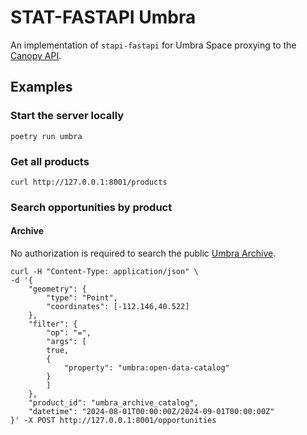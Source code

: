 # STAT-FASTAPI Umbra
An implementation of `stapi-fastapi` for Umbra Space proxying to the [Canopy API](https://docs.canopy.umbra.space/reference).

## Examples

### Start the server locally

```
poetry run umbra
```

### Get all products

```
curl http://127.0.0.1:8001/products
```

### Search opportunities by product

#### Archive

No authorization is required to search the public [Umbra Archive](https://docs.canopy.umbra.space/docs/archive-catalog-searching-via-stac-api).

```
curl -H "Content-Type: application/json" \
-d '{
    "geometry": {
        "type": "Point",
        "coordinates": [-112.146,40.522]
    },
    "filter": {
        "op": "=",
        "args": [
        true,
        {
            "property": "umbra:open-data-catalog"
        }
        ]
    },
    "product_id": "umbra_archive_catalog",
    "datetime": "2024-08-01T00:00:00Z/2024-09-01T00:00:00Z"
}' -X POST http://127.0.0.1:8001/opportunities
```